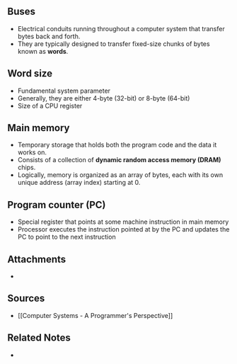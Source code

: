 ## Buses
- Electrical conduits running throughout a computer system that transfer bytes back and forth.
- They are typically designed to transfer fixed-size chunks of bytes known as **words**.

## Word size
- Fundamental system parameter
- Generally, they are either 4-byte (32-bit) or 8-byte (64-bit)
- Size of a CPU register

## Main memory
- Temporary storage that holds both the program code and the data it works on.
- Consists of a collection of **dynamic random access memory (DRAM)** chips.
- Logically, memory is organized as an array of bytes, each with its own unique address (array index) starting at 0.

## Program counter (PC)
- Special register that points at some machine instruction in main memory
- Processor executes the instruction pointed at by the PC and updates the PC to point to the next instruction

## Attachments
- 

## Sources
- [[Computer Systems - A Programmer's Perspective]]

## Related Notes
- 